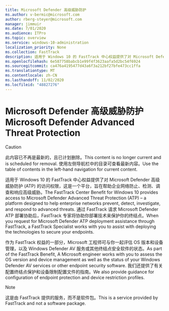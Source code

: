 ```yaml
---
title: Microsoft Defender 高级威胁防护
ms.author: v-bermic@microsoft.com
author: rberg-steyer@microsoft.com
manager: jimmuir
ms.date: 7/01/2020
ms.audience: ITPro
ms.topic: overview
ms.service: windows-10-administration
localization_priority: None
ms.collection: FastTrack
description: 适用于 Windows 10 的 FastTrack 中心权益提供了对 Microsoft Defender 高级威胁防护 (ATP) 的访问权限，这是一项新服务，旨在帮助企业网络防止、检测、调查和响应高级威胁。
ms.openlocfilehash: 6e587758babcb1e99f4f3623aafa5d2bc54f6924
ms.sourcegitcommit: ca476a4195477d43a6f3a212bf27bfe473cc1ffa
ms.translationtype: MT
ms.contentlocale: zh-CN
ms.lasthandoff: 11/02/2020
ms.locfileid: "48827276"
---
```

# <a name="microsoft-defender-advanced-threat-protection"></a><span data-ttu-id="47dff-103">Microsoft Defender 高级威胁防护</span><span class="sxs-lookup"><span data-stu-id="47dff-103">Microsoft Defender Advanced Threat Protection</span></span>

> [!CAUTION]
> <span data-ttu-id="47dff-104">此内容已不再是最新的，且已计划删除。</span><span class="sxs-lookup"><span data-stu-id="47dff-104">This content is no longer current and is scheduled for removal.</span></span> <span data-ttu-id="47dff-105">使用左侧导航栏中的目录可查看最新内容。</span><span class="sxs-lookup"><span data-stu-id="47dff-105">Use the table of contents in the left-hand navigation for current content.</span></span>

<span data-ttu-id="47dff-106">适用于 Windows 10 的 FastTrack 中心权益提供了对 Microsoft Defender 高级威胁防护 (ATP) 的访问权限，这是一个平台，旨在帮助企业网络防止、检测、调查和响应高级威胁。</span><span class="sxs-lookup"><span data-stu-id="47dff-106">The FastTrack Center Benefit for Windows 10 provides access to Microsoft Defender Advanced Threat Protection (ATP) – a platform designed to help enterprise networks prevent, detect, investigate, and respond to advanced threats.</span></span> <span data-ttu-id="47dff-107">通过 FastTrack 请求 Microsoft Defender ATP 部署协助后，FastTrack 专家将协助你部署技术来保护你的终结点。</span><span class="sxs-lookup"><span data-stu-id="47dff-107">When you request for Microsoft Defender ATP deployment assistance through FastTrack, a FastTrack Specialist works with you to assist with deploying the technologies to secure your endpoints.</span></span>

<span data-ttu-id="47dff-108">作为 FastTrack 权益的一部分，Microsoft 工程师可与你一起评估 OS 版本和设备管理，以及 Windows Defender AV 服务或其他终结点安全软件的状态。</span><span class="sxs-lookup"><span data-stu-id="47dff-108">As part of the FastTrack Benefit, A Microsoft engineer works with you to assess the OS version and device management as well as the status of your Windows Defender AV services or other endpoint security software.</span></span> <span data-ttu-id="47dff-109">我们还提供了有关配置终结点保护和设备限制配置文件的指南。</span><span class="sxs-lookup"><span data-stu-id="47dff-109">We also provide guidance for configuration of endpoint protection and device restriction profiles.</span></span>  

> [!NOTE]
> <span data-ttu-id="47dff-110">这是由 FastTrack 提供的服务，而不是软件包。</span><span class="sxs-lookup"><span data-stu-id="47dff-110">This is a service provided by FastTrack and not a software package.</span></span> 

